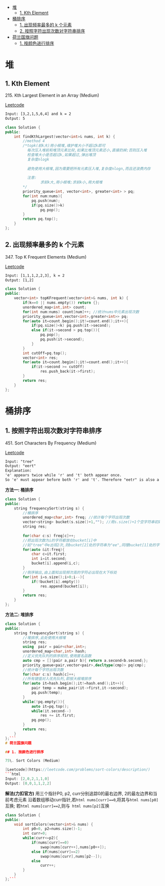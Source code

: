 <!-- GFM-TOC -->
* [堆](#堆)
    * [1. Kth Element](#1-kth-element)
* [桶排序](#桶排序)
    * [1. 出现频率最多的 k 个元素](#1-出现频率最多的-k-个元素)
    * [2. 按照字符出现次数对字符串排序](#2-按照字符出现次数对字符串排序)
* [荷兰国旗问题](#荷兰国旗问题)
    * [1. 按颜色进行排序](#1-按颜色进行排序)
<!-- GFM-TOC -->


# 堆

## 1. Kth Element

215\. Kth Largest Element in an Array (Medium)

[Leetcode](https://leetcode.com/problems/kth-largest-element-in-an-array/description/)
```html
Input: [3,2,1,5,6,4] and k = 2
Output: 5
```
```C++
class Solution {
public:
    int findKthLargest(vector<int>& nums, int k) {
        //method 4
        /*topk(前k大)用小根堆,维护堆大小不超过k即可
          每次压入堆前和堆顶元素比较,如果比堆顶元素还小,直接扔掉;否则压入堆
          检查堆大小是否超过k,如果超过,弹出堆顶
          复杂度nlogk
          
          避免使用大根堆,因为需要把所有元素压入堆,复杂度nlogn,而且还浪费内存
          
          注意:
                求前k大,用小根堆;求前k小,用大根堆
        */
        priority_queue<int, vector<int>, greater<int> > pq;
        for(int num:nums){
            pq.push(num);
            if(pq.size()>k)
                pq.pop();
        }
        return pq.top();
    }
};
```
## 2. 出现频率最多的 k 个元素

347\. Top K Frequent Elements (Medium)

[Leetcode](https://leetcode.com/problems/top-k-frequent-elements/description/)
```html
Input: [1,1,1,2,2,3], k = 2 
Output: [1,2]
```
```c++
class Solution {
public:
    vector<int> topKFrequent(vector<int>& nums, int k) {
        if(k==0 || nums.empty()) return {};
        unordered_map<int,int> count;
        for(int num:nums) count[num]++; //统计nums中元素出现次数
        priority_queue<int,vector<int>,greater<int>> pq;
        for(auto it=count.begin();it!=count.end();it++){
            if(pq.size()<k) pq.push(it->second);
            else if(it->second > pq.top()){
                pq.pop();
                pq.push(it->second);
            }
        }
        int cutOff=pq.top();
        vector<int> res;
        for(auto it=count.begin();it!=count.end();it++){
            if(it->second >= cutOff)
                res.push_back(it->first);
        }
        return res;
    }
};
```
# 桶排序

## 1. 按照字符出现次数对字符串排序

451\. Sort Characters By Frequency (Medium)

[Leetcode](https://leetcode.com/problems/sort-characters-by-frequency/description/)
```html
Input: "tree"
Output: "eert"
Explanation:
'e' appears twice while 'r' and 't' both appear once.
So 'e' must appear before both 'r' and 't'. Therefore "eetr" is also a valid answer.
```
**方法一: 桶排序**
```C++
class Solution {
public:
    string frequencySort(string s) {
        //桶排序
        unordered_map<char,int> freq; //统计每个字符出现次数
        vector<string> bucket(s.size()+1,""); //用s.size()+1个空字符串初始化
        string res;
        
        for(char c:s) freq[c]++;
        //把出现次数为i的字符都放在bucket[i]中
        //如"tree"中e出现2次,则bucket[2]处的字符串为"ee",同理bucket[1]处的字符串为"tr"
        for(auto &it:freq){
            char c=it.first;
            int i=it.second;
            bucket[i].append(i,c);
        }
        //倒序输出,由上面知出现频次高的字符必出现在大下标处
        for(int i=s.size();i>0;i--){
            if(!bucket[i].empty())
                res.append(bucket[i]);
        }
        return res;
    }
};
```
**方法二: 堆排序**
```C++
class Solution {
public:
    string frequencySort(string s) {
        //堆排序,此处使用大根堆
        string res;
        using  pair = pair<char,int>;
        unordered_map<char,int> hash;
        //定义优先队列的排序规则,使用匿名函数
        auto cmp = [](pair a,pair b){ return a.second<b.second;};
        priority_queue<pair,vector<pair>,decltype(cmp)> pq(cmp);
        //统计每个字符出现次数
        for(char c:s) hash[c]++;
        //所有键值对入优先队列,即按大根堆排序
        for(auto it=hash.begin();it!=hash.end();it++){
            pair temp = make_pair(it->first,it->second);
            pq.push(temp);
        }
        while(!pq.empty()){
            auto it=pq.top();
            while(it.second--)
                res += it.first;
            pq.pop();
        }
        return res;
    }
};```
# 荷兰国旗问题

## 1. 按颜色进行排序

75\. Sort Colors (Medium)

[Leetcode](https://leetcode.com/problems/sort-colors/description/)
```html
Input: [2,0,2,1,1,0]
Output: [0,0,1,1,2,2]
```
**解法(力扣官方)**
   用三个指针P0, p2, curr分别追踪0的最右边界, 2的最左边界和当前考虑元素
   沿着数组移动curr指针,若```html nums[curr]==0```,将其与```html nums[p0]```互换;
   若```html nums[curr]==2```,则与``` html nums[p2]```互换
```C++
class Solution {
public:
    void sortColors(vector<int>& nums) {
        int p0=0, p2=nums.size()-1;
        int curr=0;
        while(curr<=p2){
            if(nums[curr]==0)
                swap(nums[curr++],nums[p0++]);
            else if(nums[curr]==2)
                swap(nums[curr],nums[p2--]);
            else
                curr++;
        }
    }
};```
